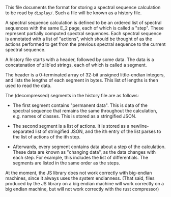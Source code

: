 This file documents the format for storing a spectral sequence calculation to
be read by `display/`. Such a file will be known as a history file.

A spectral sequence calculation is defined to be an ordered list of spectral
sequences with the same E_2 page, each of which is called a "step". These
represent partially computed spectral sequences. Each spectral sequence is
annotated with a list of "actions", which should be thought of as the actions
performed to get from the previous spectral sequence to the current spectral
sequence.

A history file starts with a header, followed by some data. The data is a
concatenation of zlib'ed strings, each of which is called a segment.

The header is a 0-terminated array of 32-bit unsigned little-endian integers,
and lists the lengths of each segment in bytes. This list of lengths is then
used to read the data.

The (decompressed) segments in the history file are as follows:

 * The first segment contains "permanent data". This is data of the spectral
   sequence that remains the same throughout the calculation, e.g. names of
   classes. This is stored as a stringified JSON.

 * The second segment is a list of actions. It is stored as a newline-separated
   list of stringified JSON, and the ith entry of the list parses to the list
   of actions of the ith step.

 * Afterwards, every segment contains data about a step of the calculation.
   These data are known as "changing data", as the data changes with each step.
   For example, this includes the list of differentials. The segments are
   listed in the same order as the steps.

At the moment, the JS library does not work correctly with big-endian machines,
since it always uses the system endianness. (That said, files produced by the
JS library on a big endian machine will work correctly on a big endian machine,
but will not work correctly with the rust compressor)
